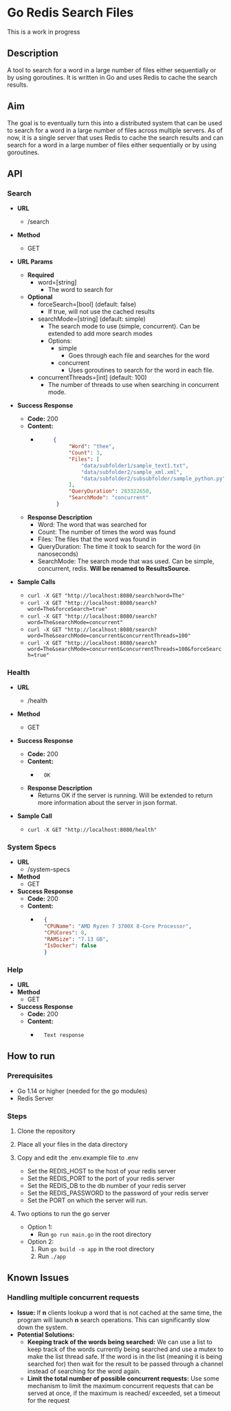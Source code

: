 # Go Redis Search Files
This is a work in progress
## Description
A tool to search for a word in a large number of files either sequentially or by using goroutines. 
It is written in Go and uses Redis to cache the search results. 
## Aim
The goal is to eventually turn this into a distributed system that can be used to search for a word in a large number of files across multiple servers. As of now, it is a single server that uses Redis to cache the search results and can search for a word in a large number of files either sequentially or by using goroutines.
## API
### Search
- **URL**
    - /search
- **Method**
    - GET
- **URL Params**
    - **Required**
        - word=[string]
            - The word to search for
    - **Optional**
        - forceSearch=[bool] (default: false)
            - If true, will not use the cached results
        - searchMode=[string] (default: simple)
            - The search mode to use (simple, concurrent). Can be extended to add more search modes
            - Options:
                - simple
                    - Goes through each file and searches for the word
                - concurrent
                    - Uses goroutines to search for the word in each file.
        - concurrentThreads=[int] (default: 100)
            - The number of threads to use when searching in concurrent mode.
             
- **Success Response**
    - **Code:** 200
    - **Content:** 
        - ```json
               {
                    "Word": "thee",
                    "Count": 3,
                    "Files": [
                        "data/subfolder1/sample_text1.txt",
                        "data/subfolder2/sample_xml.xml",
                        "data/subfolder2/subsubfolder/sample_python.py",
                    ],
                    "QueryDuration": 283322650,
                    "SearchMode": "concurrent"
                }
            ```
    - **Response Description**
        - Word: The word that was searched for
        - Count: The number of times the word was found
        - Files: The files that the word was found in
        - QueryDuration: The time it took to search for the word (in nanoseconds)
        - SearchMode: The search mode that was used. Can be simple, concurrent, redis. **Will be renamed to ResultsSource**.
- **Sample Calls**
    - ```curl -X GET "http://localhost:8080/search?word=The"```
    - ```curl -X GET "http://localhost:8080/search?word=The&forceSearch=true"```
    - ```curl -X GET "http://localhost:8080/search?word=The&searchMode=concurrent"```
    - ```curl -X GET "http://localhost:8080/search?word=The&searchMode=concurrent&concurrentThreads=100"```
    - ```curl -X GET "http://localhost:8080/search?word=The&searchMode=concurrent&concurrentThreads=100&forceSearch=true"```
### Health
- **URL**
    - /health
- **Method**
    - GET
- **Success Response**

    - **Code:** 200
    - **Content:** 
        - ```text
            OK
          ```
    - **Response Description**
        - Returns OK if the server is running. Will be extended to return more information about the server in json format.

- **Sample Call**
    - ```curl -X GET "http://localhost:8080/health"```
### System Specs
- **URL**
    - /system-specs
- **Method**
    - GET
- **Success Response**
    - **Code:** 200
    - **Content:** 
        - ```json
            {
            "CPUName": "AMD Ryzen 7 3700X 8-Core Processor",
            "CPUCores": 8,
            "RAMSize": "7.13 GB",
            "IsDocker": false
            }
            ```
### Help
- **URL**
- **Method**
    - GET
- **Success Response**
    - **Code:** 200
    - **Content:**
        - ```text
            Text response
          ```
## How to run
### Prerequisites
- Go 1.14 or higher (needed for the go modules)
- Redis Server
### Steps
1. Clone the repository
2. Place all your files in the data directory
3. Copy and edit the .env.example file to .env
    - Set the REDIS_HOST to the host of your redis server
    - Set the REDIS_PORT to the port of your redis server
    - Set the REDIS_DB to the db number of your redis server
    - Set the REDIS_PASSWORD to the password of your redis server
    - Set the PORT on which the server will run.

4. Two options to run the go server
   - Option 1:
        - Run `go run main.go` in the root directory
    - Option 2:
        1. Run `go build -o app` in the root directory
        2. Run `./app`


## Known Issues
### Handling multiple concurrent requests
- **Issue:** If **n** clients lookup a word that is not cached at the same time, the program will launch **n** search operations. This can significantly slow down the system.
- **Potential Solutions:**
    - **Keeping track of the words being searched:** We can use a list to keep track of the words currently being searched and use a mutex to make the list thread safe. If the word is in the list (meaning it is being searched for) then wait for the result to be passed through a channel instead of searching for the word again.
    - **Limit the total number of possible concurrent requests:** Use some mechanism to limit the maximum concurrent requests that can be served at once, if the maximum is reached/ exceeded, set a timeout for the request
